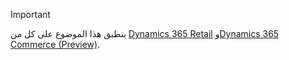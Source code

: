 > [!IMPORTANT]
> ينطبق هذا الموضوع على كل من [Dynamics 365 Retail](../index.md) و[Dynamics 365 Commerce (Preview)](../../commerce/index.md).

